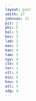 ```yaml
---
layout: post
smith: 27
johnson: 31
pit: 2
phi: 5
bal: 5
bos: 3
lad: 2
was: 3
kan: 4
tam: 3
nyy: 4
cle: 4
tor: 1
stl: 4
min: 5
hou: 6
atl: 3
sdg: 4
---
```

